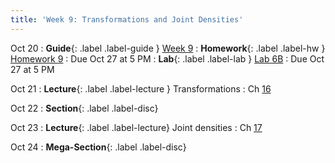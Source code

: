 ```yaml
---
title: 'Week 9: Transformations and Joint Densities'
---
```


Oct 20
: **Guide**{: .label .label-guide } [Week 9](/assets/guides/fall25/week09.pdf)
: **Homework**{: .label .label-hw } [Homework 9](http://prob140.datahub.berkeley.edu/hub/user-redirect/git-pull?repo=https://github.com/prob140/materials-fa25&branch=main&subPath=hw/Homework_09.ipynb)
    : Due Oct 27 at 5 PM
: **Lab**{: .label .label-lab } [Lab 6B](http://prob140.datahub.berkeley.edu/hub/user-redirect/git-pull?repo=https://github.com/prob140/materials-fa25&branch=main&subPath=lab/Lab_06.ipynb)
    : Due Oct 27 at 5 PM

Oct 21
: **Lecture**{: .label .label-lecture } Transformations
    : Ch [16](http://prob140.org/textbook/content/Chapter_16/00_Transformations.html)

Oct 22
: **Section**{: .label .label-disc}

Oct 23
: **Lecture**{: .label .label-lecture} Joint densities
    : Ch [17](http://prob140.org/textbook/content/Chapter_17/00_Joint_Densities.html)

Oct 24
: **Mega-Section**{: .label .label-disc}